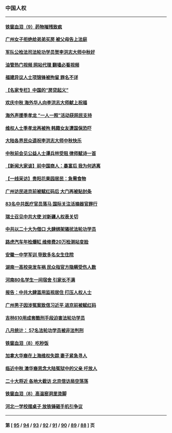 ### 中国人权
---
#### [铁窗血泪（9）药物摧残致疯](../../pages/ncid278/n13819243.md?09130045) 
#### [广州女子拒绝给弟弟买房 被父母告上法庭](../../pages/ncid278/n13823195.md?09130045) 
#### [军队公检法司法轮功学员贺李洪志大师中秋好](../../pages/ncid278/n13822021.md?09130045) 
#### [油管热门视频 网站代理 翻墙必看视频](http://209.222.30.114:81/youtube.html?09130045)
#### [福建异议人士项锦锋被拘留 罪名不详](../../pages/ncid278/n13822521.md?09130045) 
#### [【名家专栏】中国的“房贷起义”](../../pages/ncid278/n13821748.md?09130045) 
#### [欢庆中秋 海外华人向李洪志大师献上祝福](../../pages/ncid278/n13821687.md?09130045) 
#### [海外声援季孝龙 “一人一照”活动获网民支持](../../pages/ncid278/n13821379.md?09130045) 
#### [维权人士季孝龙再被拘 韩籍女友遭国保恐吓](../../pages/ncid278/n13821276.md?09130045) 
#### [大陆各界民众遥祝李洪志大师中秋快乐](../../pages/ncid278/n13821222.md?09130045) 
#### [中秋前会见公益人士谭兵林受阻 律师赋诗一首](../../pages/ncid278/n13821028.md?09130045) 
#### [【新闻大家谈】前中国商人：暴富后 我为何逃离](../../pages/ncid278/n13820946.md?09130045) 
#### [【一线采访】贵阳花果园居民：急需食物](../../pages/ncid278/n13820652.md?09130045) 
#### [广州访民进京前被赋红码后 大门再被贴封条](../../pages/ncid278/n13820786.md?09130045) 
#### [83名中共医疗官员落马 国际关注活摘器官罪行](../../pages/ncid278/n13820716.md?09130045) 
#### [瑞士召见中共大使 对新疆人权表关切](../../pages/ncid278/n13820200.md?09130045) 
#### [中共以二十大为借口 大肆绑架骚扰法轮功学员](../../pages/ncid278/n13819570.md?09130045) 
#### [路虎汽车年检爆缸 维修费20万检测站变脸](../../pages/ncid278/n13819981.md?09130045) 
#### [安徽一中学军训 导致多名女生住院](../../pages/ncid278/n13819752.md?09130045) 
#### [湖南一高校突发车祸 民众指官方隐瞒受伤人数](../../pages/ncid278/n13819708.md?09130045) 
#### [河南80名学生一间宿舍 引家长不满](../../pages/ncid278/n13819206.md?09130045) 
#### [报告：中共大肆滥用监视居住 打压人权人士](../../pages/ncid278/n13818714.md?09130045) 
#### [广州男子因涉冤案致信习近平 进京前被赋红码](../../pages/ncid278/n13818724.md?09130045) 
#### [吉林610用成套酷刑手段迫害法轮功学员](../../pages/ncid278/n13814775.md?09130045) 
#### [八月统计： 57名法轮功学员被非法判刑](../../pages/ncid278/n13817356.md?09130045) 
#### [铁窗血泪（8）吃秒饭](../../pages/ncid278/n13813761.md?09130045) 
#### [加拿大华裔在上海维权失踪 妻子紧急寻人](../../pages/ncid278/n13817708.md?09130045) 
#### [临近中秋 澳华裔思念大陆冤狱中的父亲 吁放人](../../pages/ncid278/n13816551.md?09130045) 
#### [二十大将近 各地大截访 北京信访局空荡荡](../../pages/ncid278/n13816761.md?09130045) 
#### [铁窗血泪（8）高温窑洞里烫脚](../../pages/ncid278/n13816073.md?09130045) 
#### [河北一学校摆桌子 放铁锤砸手机引争议](../../pages/ncid278/n13816760.md?09130045) 

---
#### 第 [ [95](./95.md?09130045) / [94](./94.md?09130045) / [93](./93.md?09130045) / [92](./92.md?09130045) / [91](./91.md?09130045) / [90](./90.md?09130045) / [89](./89.md?09130045) / [88](./88.md?09130045) ] 页
